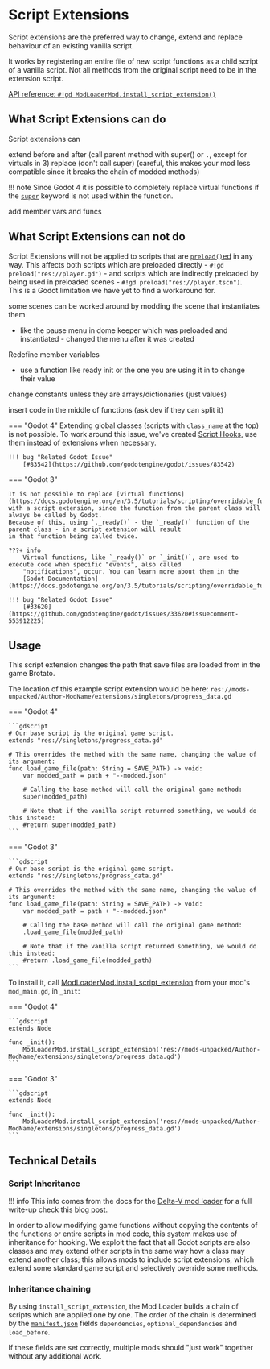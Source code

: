 # Script Extensions

Script extensions are the preferred way to change, extend and replace behaviour of an existing vanilla script.

It works by registering an entire file of new script functions as a child script of a vanilla script. Not all methods 
from the original script need to be in the extension script.

[API reference: `#!gd ModLoaderMod.install_script_extension()`](../../api/ModLoaderMod.md#install_script_extension)

[//]: # ([API reference: `#!gd ModLoaderMod.install_script_extension&#40;&#41;`]&#40;../../api/ModLoaderMod/#install_script_extension&#41;)

## What Script Extensions __can__ do

Script extensions can

[//]: # (TODO)
extend before and after (call parent method with super() or `.`, except for virtuals in 3)
replace (don't call super) (careful, this makes your mod less compatible since it breaks the chain of modded methods)

!!! note
    Since Godot 4 it is possible to completely replace virtual functions if the 
    [`super`](https://docs.godotengine.org/en/stable/tutorials/scripting/gdscript/gdscript_basics.html#inheritance) 
    keyword is not used within the function.

add member vars and funcs

## What Script Extensions can __not__ do

Script Extensions will not be applied to scripts that are 
[`preload()`ed](https://docs.godotengine.org/en/stable/classes/class_%40gdscript.html#class-gdscript-method-preload "preload() is a GDScript feature") 
in any way. This affects both scripts which are preloaded directly - `#!gd preload("res://player.gd")` - and scripts which are
indirectly preloaded by being used in preloaded scenes - `#!gd preload("res://player.tscn")`.   
This is a Godot limitation we have yet to find a workaround for.

some scenes can be worked around by modding the scene that instantiates them
- like the pause menu in dome keeper which was preloaded and instantiated - changed the menu after it was created

[//]: # (TODO)
Redefine member variables
- use a function like ready init or the one you are using it in to change their value

change constants unless they are arrays/dictionaries (just values)

insert code in the middle of functions (ask dev if they can split it)

=== "Godot 4"
    Extending global classes (scripts with `class_name` at the top) is not possible. 
    To work around this issue, we've created [Script Hooks](script_hooks.md), use them instead of 
    extensions when necessary.

    !!! bug "Related Godot Issue"
        [#83542](https://github.com/godotengine/godot/issues/83542)

=== "Godot 3"

    It is not possible to replace [virtual functions](https://docs.godotengine.org/en/3.5/tutorials/scripting/overridable_functions.html) 
    with a script extension, since the function from the parent class will always be called by Godot.
    Because of this, using `._ready()` - the `_ready()` function of the parent class - in a script extension will result 
    in that function being called twice.

    ???+ info
        Virtual functions, like `_ready()` or `_init()`, are used to execute code when specific "events", also called 
        "notifications", occur. You can learn more about them in the 
        [Godot Documentation](https://docs.godotengine.org/en/3.5/tutorials/scripting/overridable_functions.html).

    !!! bug "Related Godot Issue"
        [#33620](https://github.com/godotengine/godot/issues/33620#issuecomment-553912225)

## Usage

This script extension changes the path that save files are loaded from in the game Brotato.

The location of this example script extension would be here: 
`res://mods-unpacked/Author-ModName/extensions/singletons/progress_data.gd`

=== "Godot 4"

    ```gdscript
    # Our base script is the original game script.
    extends "res://singletons/progress_data.gd"
    
    # This overrides the method with the same name, changing the value of its argument:
    func load_game_file(path: String = SAVE_PATH) -> void:
        var modded_path = path + "--modded.json"
    
        # Calling the base method will call the original game method:
        super(modded_path)
    
        # Note that if the vanilla script returned something, we would do this instead:
        #return super(modded_path)
    ```

=== "Godot 3"

    ```gdscript
    # Our base script is the original game script.
    extends "res://singletons/progress_data.gd"
    
    # This overrides the method with the same name, changing the value of its argument:
    func load_game_file(path: String = SAVE_PATH) -> void:
        var modded_path = path + "--modded.json"
    
        # Calling the base method will call the original game method:
        .load_game_file(modded_path)
    
        # Note that if the vanilla script returned something, we would do this instead:
        #return .load_game_file(modded_path)
    ```

To install it, call [ModLoaderMod.install_script_extension]() from your mod's `mod_main.gd`, in `_init`:

=== "Godot 4"

    ```gdscript
    extends Node

    func _init():
        ModLoaderMod.install_script_extension('res://mods-unpacked/Author-ModName/extensions/singletons/progress_data.gd')
    ```

=== "Godot 3"

    ```gdscript
    extends Node

    func _init():
        ModLoaderMod.install_script_extension('res://mods-unpacked/Author-ModName/extensions/singletons/progress_data.gd')
    ```

## Technical Details

### Script Inheritance
!!! info 
     This info comes from the docs for the [Delta-V mod loader](https://gitlab.com/Delta-V-Modding/Mods/-/blob/main/MODDING.md) for a full write-up check this [blog post](https://blog.cy.md/2022/05/27/modding-for-godot/).

In order to allow modifying game functions without copying the contents of the functions or entire scripts in mod code, 
this system makes use of inheritance for hooking. We exploit the fact that all Godot scripts are also classes and may 
extend other scripts in the same way how a class may extend another class; this allows mods to include script extensions, 
which extend some standard game script and selectively override some methods.

### Inheritance chaining
By using `install_script_extension`, the Mod Loader builds a chain of scripts which are applied one by one. 
The order of the chain is determined by the [`manifest.json`](/guides/modding/mod_files/#manifestjson) fields 
`dependencies`, `optional_dependencies` and `load_before`. 

If these fields are set correctly, multiple mods should "just work" together without any additional work.
